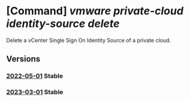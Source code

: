 # [Command] _vmware private-cloud identity-source delete_

Delete a vCenter Single Sign On Identity Source of a private cloud.

## Versions

### [2022-05-01](/Resources/mgmt-plane/L3N1YnNjcmlwdGlvbnMve30vcmVzb3VyY2Vncm91cHMve30vcHJvdmlkZXJzL21pY3Jvc29mdC5hdnMvcHJpdmF0ZWNsb3Vkcy97fQ==/2022-05-01.xml) **Stable**

<!-- mgmt-plane /subscriptions/{}/resourcegroups/{}/providers/microsoft.avs/privateclouds/{} 2022-05-01 properties.identitySources[] -->

### [2023-03-01](/Resources/mgmt-plane/L3N1YnNjcmlwdGlvbnMve30vcmVzb3VyY2Vncm91cHMve30vcHJvdmlkZXJzL21pY3Jvc29mdC5hdnMvcHJpdmF0ZWNsb3Vkcy97fQ==/2023-03-01.xml) **Stable**

<!-- mgmt-plane /subscriptions/{}/resourcegroups/{}/providers/microsoft.avs/privateclouds/{} 2023-03-01 properties.identitySources[] -->
